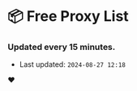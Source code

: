 # :package: Free Proxy List
### Updated every 15 minutes.

- Last updated: `2024-08-27 12:18`

:heart:
